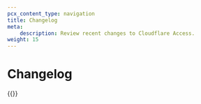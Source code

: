```yaml
---
pcx_content_type: navigation
title: Changelog
meta:
    description: Review recent changes to Cloudflare Access.
weight: 15
---
```


# Changelog

{{<directory-listing>}}
